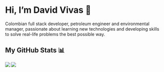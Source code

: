 
# Hi, I’m David Vivas 👋  
  
Colombian full stack developer, petroleum engineer and environmental manager, passionate about learning new technologies and developing skills to solve real-life problems the best possible way.
  
## My GitHub Stats 📊

<div>
  <a href="https://github.com/Davidohiv7/github-readme-stats">
    <img align="left" src="https://github-readme-stats.vercel.app/api?username=Davidohiv7&count_private=true&show_icons=true" />
  </a>
</div>


<div>
  <a href="https://github.com/Davidohiv7/convoychat">
    <img align="center" src="https://github-readme-stats.vercel.app/api/top-langs/?username=Davidohiv7" />
  </a>
</div>

